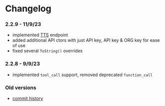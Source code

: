 # Changelog

### 2.2.9 - 11/9/23
- implemented [TTS](https://platform.openai.com/docs/api-reference/audio/createSpeech) endpoint
- added additional API ctors with just API key, API key & ORG key for ease of use
- fixed several `ToString()` overrides

### 2.2.8 - 9/9/23
- implemented `tool_call` support, removed deprecated `function_call`

### Old versions
- [commit history](https://github.com/lofcz/OpenAI-API-dotnet/commits/master)

